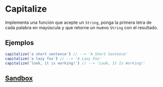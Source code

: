 # Capitalize

Implementa una función que acepte un `String`, ponga la primera letra de cada
palabra en mayúscula y que retorne un nuevo `String` con el resultado.

## Ejemplos

```js
capitalize('a short sentence') // --> 'A Short Sentence'
capitalize('a lazy fox') // --> 'A Lazy Fox'
capitalize('look, it is working!') // --> 'Look, It Is Working!'
```

## [Sandbox](https://lab.cs50.io/Laboratoria/job-application-public/cs50/02-tech-mentoring/exercises/11-capitalize/boilerplate/)
